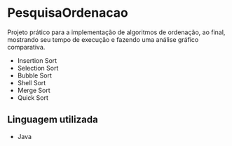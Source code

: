 # PesquisaOrdenacao
 Projeto prático para a implementação de algoritmos de ordenação, ao final, mostrando seu tempo de execução e fazendo uma análise gráfico comparativa.
 - Insertion Sort
 - Selection Sort
 - Bubble Sort
 - Shell Sort
 - Merge Sort
 - Quick Sort


## Linguagem utilizada
- Java
